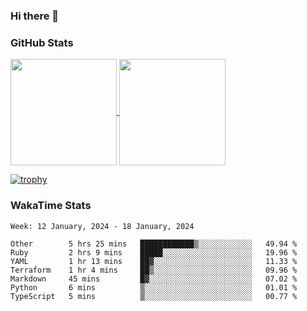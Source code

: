 ### Hi there 👋

### GitHub Stats

<a href="https://github.com/anuraghazra/github-readme-stats">
  <img align="center" height="170px" src="https://github-readme-stats.vercel.app/api/top-langs/?username=tksfjt1024&layout=compact&count_private=true&show_icons=true&show_icons=true&theme=graywhite" />
</a>
<a href="https://github.com/anuraghazra/github-readme-stats">
  <img align="center" height="170px" src="https://github-readme-stats.vercel.app/api?username=tksfjt1024&count_private=true&show_icons=true&show_icons=true&theme=graywhite" />
</a>

[![trophy](https://github-profile-trophy.vercel.app/?username=tksfjt1024)](https://github.com/ryo-ma/github-profile-trophy)

### WakaTime Stats

<!--START_SECTION:waka-->
```text
Week: 12 January, 2024 - 18 January, 2024

Other        5 hrs 25 mins   ████████████▒░░░░░░░░░░░░   49.94 % 
Ruby         2 hrs 9 mins    █████░░░░░░░░░░░░░░░░░░░░   19.96 % 
YAML         1 hr 13 mins    ██▓░░░░░░░░░░░░░░░░░░░░░░   11.33 % 
Terraform    1 hr 4 mins     ██▒░░░░░░░░░░░░░░░░░░░░░░   09.96 % 
Markdown     45 mins         █▓░░░░░░░░░░░░░░░░░░░░░░░   07.02 % 
Python       6 mins          ▒░░░░░░░░░░░░░░░░░░░░░░░░   01.01 % 
TypeScript   5 mins          ▒░░░░░░░░░░░░░░░░░░░░░░░░   00.77 % 
```
<!--END_SECTION:waka-->
